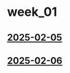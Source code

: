 # week_01 <!-- markmap: foldAll -->
## [2025-02-05](2025-02-05/2025-02-05.html)
## [2025-02-06](2025-02-06/2025-02-06.html)
